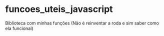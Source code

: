 # funcoes_uteis_javascript
Biblioteca com minhas funções (Não é reinventar a roda e sim saber como ela funcional)
